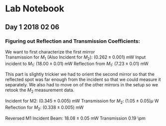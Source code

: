 # Lab Notebook 
## Day 1 2018 02 06
### Figuring out Reflection and Transmission Coefficients:

We want to first characterize the first mirror  
Transmission for $M_1$ (Also Incident for $M_2$): 
$(0.262 \pm 0.001)$ mW 
Input incident to $M_1$: 
$(18.00 \pm 0.01 )$ mW
Reflection from $M_1$: 
$(7.23 \pm 0.01)$ mW 

This part is slightly trickier we had to orient the second mirror so that the reflected spot was far enough from the incident so that we could measure it separately.  We also had to move on of the other mirrors in the setup so we retook the $M_2$ measurement data. 

Incident for M2:
$(0.345 \pm 0.005)$ mW 
Transmission for $M_2$:
$(1.05 \pm 0.05) \mu$ W 
Reflection for $M_2$:
$(0.338 \pm 0.005)$  mW

Reversed M1
Incident Beam:
$18.08 \pm 0.05$ mW
Transmission 
0.19 \pm 


<!--stackedit_data:
eyJoaXN0b3J5IjpbOTk5Mzk1MjkzLC0yMDE1MzYxODEsLTIwNj
c1MzE3NDEsLTYzMjc2MDY3OCwtMTI5MzUyMjY0NF19
-->